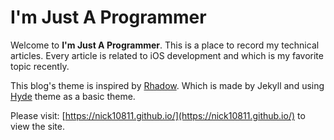 # I'm Just A Programmer

Welcome to **I'm Just A Programmer**. This is a place to record my technical articles. Every article is related to iOS development and which is my favorite topic recently.

This blog's theme is inspired by [Rhadow](https://rhadow.github.io). Which is made by Jekyll and using [Hyde](https://github.com/poole/hyde) theme as a basic theme.

Please visit: [https://nick10811.github.io/](https://nick10811.github.io/) to view the site.
